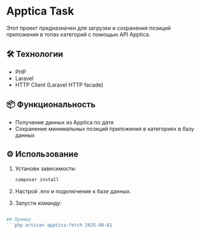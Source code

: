 # Apptica Task

Этот проект предназначен для загрузки и сохранения позиций приложения в топах категорий с помощью API Apptica.

## 🛠 Технологии

- PHP
- Laravel
- HTTP Client (Laravel HTTP facade)

## 📦 Функциональность

- Получение данных из Apptica по дате
- Сохранение минимальных позиций приложения в категориях в базу данных

## ⚙️ Использование

1. Установи зависимости:
   ```bash
   composer install

2. Настрой .env и подключение к базе данных.

3. Запусти команду:

```php artisan apptica:fetch {date}

## Пример
```php artisan apptica:fetch 2025-08-01